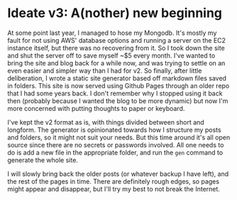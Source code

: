 # Ideate v3: A(nother) new beginning

At some point last year, I managed to hose my Mongodb. It's mostly my fault for not using AWS' database options and running a server on the EC2 instance itself, but there was no recovering from it. So I took down the site and shut the server off to save myself ~$5 every month. I've wanted to bring the site and blog back for a while now, and was trying to settle on an even easier and simpler way than I had for v2. So finally, after little deliberation, I wrote a static site generator based off markdown files saved in folders. This site is now served using Github Pages through an older repo that I had some years back. I don't remember why I stopped using it back then (probably because I wanted the blog to be more dynamic) but now I'm more concerned with putting thoughts to paper or keyboard.

I've kept the v2 format as is, with things divided between short and longform. The generator is opinionated towards how I structure my posts and folders, so it might not suit your needs. But this time around it's all open source since there are no secrets or passwords involved. All one needs to do is add a new file in the appropriate folder, and run the `gen` command to generate the whole site.

I will slowly bring back the older posts (or whatever backup I have left), and the rest of the pages in time. There are definitely rough edges, so pages might appear and disappear, but I'll try my best to not break the Internet.
